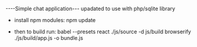 ----Simple chat application---
upadated to use with php/sqlite library

- install npm modules:
npm update

- then to build run:
babel --presets react ./js/source -d js/build
browserify ./js/build/app.js -o bundle.js
